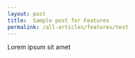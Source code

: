 ```yaml
---
layout: post
title:  Sample post for Features
permalink: /all-articles/features/test
---
```

Lorem ipsum sit amet
